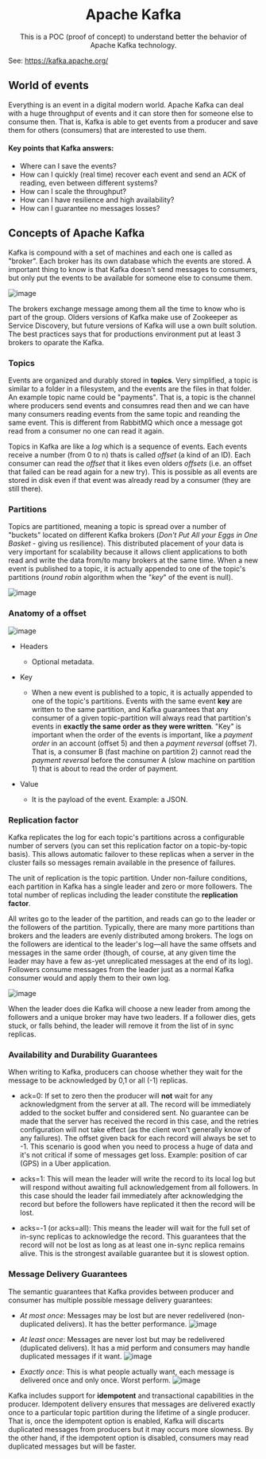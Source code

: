 <h1 align="center">Apache Kafka</h1>
<p align="center">This is a POC (proof of concept) to understand better the behavior of Apache Kafka technology.</p>

See: https://kafka.apache.org/

## World of events

Everything is an event in a digital modern world. Apache Kafka can deal with a huge throughput of events and it can store then for someone else to consume then. That is, Kafka is able to get events from a producer and save them for others (consumers) that are interested to use them.

#### Key points that Kafka answers:
* Where can I save the events?
* How can I quickly (real time) recover each event and send an ACK of reading, even between different systems?
* How can I scale the throughput?
* How can I have resilience and high availability?
* How can I guarantee no messages losses?

## Concepts of Apache Kafka

Kafka is compound with a set of machines and each one is called as "broker". Each broker has its own database which the events are stored. A important thing to know is that Kafka doesn't send messages to consumers, but only put the events to be available for someone else to consume them.

![image](https://user-images.githubusercontent.com/9732874/190032601-a9eea95e-484f-4e7d-bb2a-80e1f6221afe.png)

The brokers exchange message among them all the time to know who is part of the group. Olders versions of Kafka make use of Zookeeper as Service Discovery, but future  versions of Kafka will use a own built solution. The best practices says that for productions environment put at least 3 brokers to oparate the Kafka.

### Topics
Events are organized and durably stored in **topics**. Very simplified, a topic is similar to a folder in a filesystem, and the events are the files in that folder. An example topic name could be "payments". That is, a topic is the channel where producers send events and consumres read then and we can have many consumers reading events from the same topic and reanding the same event. This is different from RabbitMQ which once a message got read from a consumer no one can read it again.

Topics in Kafka are like a _log_ which is a sequence of events. Each events receive a number (from 0 to n) thats is called _offset_ (a kind of an ID). Each consumer can read the _offset_ that it likes even olders _offsets_ (i.e. an offset that failed can be read again for a new try). This is possible as all events are stored in disk even if that event was already read by a consumer (they are still there).

### Partitions
Topics are partitioned, meaning a topic is spread over a number of "buckets" located on different Kafka brokers (_Don't Put All your Eggs in One Basket_ - giving us resilience). This distributed placement of your data is very important for scalability because it allows client applications to both read and write the data from/to many brokers at the same time. When a new event is published to a topic, it is actually appended to one of the topic's partitions (_round robin_ algorithm when the "_key_" of the event is null).

![image](https://user-images.githubusercontent.com/9732874/190252253-cb86d6ae-a148-4363-972a-169258315d4f.png)

### Anatomy of a offset
![image](https://user-images.githubusercontent.com/9732874/190244353-98b05af6-7da4-4aa3-a743-bd2654f1ce50.png)

* Headers
  * Optional metadata.

* Key
  * When a new event is published to a topic, it is actually appended to one of the topic's partitions. Events with the same event **key** are written to the same partition, and Kafka guarantees that any consumer of a given topic-partition will always read that partition's events in **exactly the same order as they were written**. "Key" is important when the order of the events is important, like a _payment order_ in an account (offset 5) and then a _payment reversal_ (offset 7). That is, a consumer B (fast machine on partition 2) cannot read the _payment reversal_ before the consumer A (slow machine on partition 1) that is about to read the order of payment.

* Value
  * It is the payload of the event. Example: a JSON.

### Replication factor
Kafka replicates the log for each topic's partitions across a configurable number of servers (you can set this replication factor on a topic-by-topic basis). This allows automatic failover to these replicas when a server in the cluster fails so messages remain available in the presence of failures.

The unit of replication is the topic partition. Under non-failure conditions, each partition in Kafka has a single leader and zero or more followers. The total number of replicas including the leader constitute the **replication factor**. 

All writes go to the leader of the partition, and reads can go to the leader or the followers of the partition. Typically, there are many more partitions than brokers and the leaders are evenly distributed among brokers. The logs on the followers are identical to the leader's log—all have the same offsets and messages in the same order (though, of course, at any given time the leader may have a few as-yet unreplicated messages at the end of its log). Followers consume messages from the leader just as a normal Kafka consumer would and apply them to their own log. 

![image](https://user-images.githubusercontent.com/9732874/191154577-92665b40-3b09-4bb5-bf36-608c56c7ef79.png)

When the leader does die Kafka will choose a new leader from among the followers and a unique broker may have two leaders.  If a follower dies, gets stuck, or falls behind, the leader will remove it from the list of in sync replicas.

### Availability and Durability Guarantees
When writing to Kafka, producers can choose whether they wait for the message to be acknowledged by 0,1 or all (-1) replicas.

* ack=0: If set to zero then the producer will **not** wait for any acknowledgment from the server at all. The record will be immediately added to the socket buffer and considered sent. No guarantee can be made that the server has received the record in this case, and the retries configuration will not take effect (as the client won't generally know of any failures). The offset given back for each record will always be set to -1. This scenario is good when you need to process a huge of data and it's not critical if some of messages get loss. Example: position of car (GPS) in a Uber application.

* acks=1: This will mean the leader will write the record to its local log but will respond without awaiting full acknowledgement from all followers. In this case should the leader fail immediately after acknowledging the record but before the followers have replicated it then the record will be lost.

* acks=-1 (or acks=all): This means the leader will wait for the full set of in-sync replicas to acknowledge the record. This guarantees that the record will not be lost as long as at least one in-sync replica remains alive. This is the strongest available guarantee but it is slowest option.

### Message Delivery Guarantees
The semantic guarantees that Kafka provides between producer and consumer has multiple possible message delivery guarantees:

* _At most once_: Messages may be lost but are never redelivered (non-duplicated delivers). It has the better performance.
![image](https://user-images.githubusercontent.com/9732874/191397472-8a00438f-534a-4a40-b799-07189d429b16.png)

* _At least once_: Messages are never lost but may be redelivered (duplicated delivers). It has a mid perform and consumers may handle duplicated messages if it want.
![image](https://user-images.githubusercontent.com/9732874/191397993-a9f2d1dc-850b-4d61-b464-d0a36a652aa3.png)

* _Exactly once_: This is what people actually want, each message is delivered once and only once. Worst perform.
![image](https://user-images.githubusercontent.com/9732874/191398375-05c5efd1-3119-4e84-921f-60d66116ca31.png)

Kafka includes support for **idempotent** and transactional capabilities in the producer. Idempotent delivery ensures that messages are delivered exactly once to a particular topic partition during the lifetime of a single producer. That is, once the idempotent option is enabled, Kafka will discarts duplicated messages from producers but it may occurs more slowness. By the other hand, if the idempotent option is disabled, consumers may read duplicated messages but will be faster.
